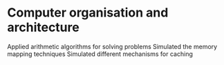 # Computer organisation and architecture

Applied arithmetic algorithms for solving problems
Simulated the memory mapping techniques
Simulated different mechanisms for caching
